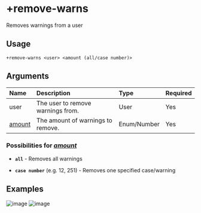 # +remove-warns
Removes warnings from a user

## Usage
```
+remove-warns <user> <amount (all/case number)>
```

## Arguments
Name | Description | Type | Required
:-- | :-- | :-- | :--
user | The user to remove warnings from. | User | Yes
[amount](https://github.com/xNickyDev/Ocavy/blob/main/Moderation/+remove-warns.md#possibilities-for-amount) | The amount of warnings to remove. | Enum/Number | Yes

### Possibilities for [*amount*](https://github.com/xNickyDev/Ocavy/blob/main/Moderation/+remove-warns.md#arguments)
- **`all`** - Removes all warnings

- **`case number`** (e.g. 12, 251) - Removes one specified case/warning

## Examples
![image](https://tawk.link/60e18ecd649e0a0a5cca7167/kb/attachments/dUXaNTbvWU.jpg)
![image](https://tawk.link/60e18ecd649e0a0a5cca7167/kb/attachments/lrdy9M2Xtj.jpg)
